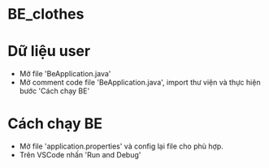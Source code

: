 # BE_clothes
# Dữ liệu user
- Mở file 'BeApplication.java'
- Mở comment code file 'BeApplication.java', import thư viện và thực hiện bước 'Cách chạy BE'
# Cách chạy BE
- Mở file 'application.properties' và config lại file cho phù hợp.
- Trên VSCode nhấn 'Run and Debug'
